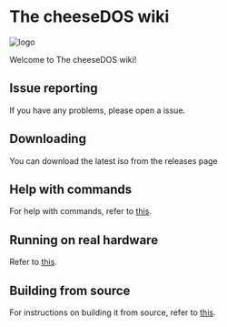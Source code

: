 # The cheeseDOS wiki

![logo](https://github.com/user-attachments/assets/211cb5b4-9474-482a-81c3-d4a381ce93ee)

Welcome to The cheeseDOS wiki!

## Issue reporting

If you have any problems, please open a issue.

## Downloading

You can download the latest iso from the releases page

## Help with commands

For help with commands, refer to [this](./commands.md).

## Running on real hardware

Refer to [this](./writing.md).

## Building from source

For instructions on building it from source, refer to [this](./build-and-run.md).

